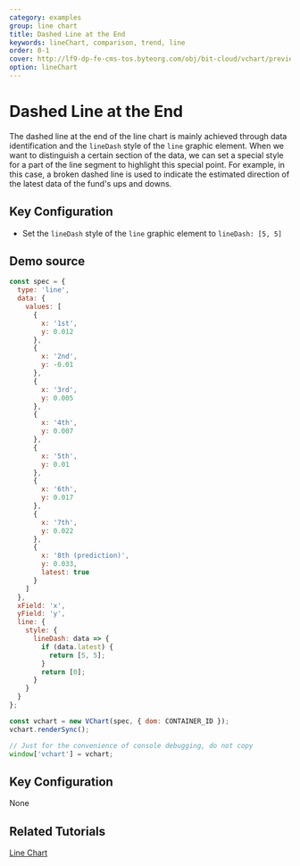 ```yaml
---
category: examples
group: line chart
title: Dashed Line at the End
keywords: lineChart, comparison, trend, line
order: 0-1
cover: http://lf9-dp-fe-cms-tos.byteorg.com/obj/bit-cloud/vchart/preview/line-chart/dash-line.png
option: lineChart
---
```


# Dashed Line at the End

The dashed line at the end of the line chart is mainly achieved through data identification and the `lineDash` style of the `line` graphic element.
When we want to distinguish a certain section of the data, we can set a special style for a part of the line segment to highlight this special point.
For example, in this case, a broken dashed line is used to indicate the estimated direction of the latest data of the fund's ups and downs.

## Key Configuration

- Set the `lineDash` style of the `line` graphic element to `lineDash: [5, 5]`

## Demo source

```javascript livedemo
const spec = {
  type: 'line',
  data: {
    values: [
      {
        x: '1st',
        y: 0.012
      },
      {
        x: '2nd',
        y: -0.01
      },
      {
        x: '3rd',
        y: 0.005
      },
      {
        x: '4th',
        y: 0.007
      },
      {
        x: '5th',
        y: 0.01
      },
      {
        x: '6th',
        y: 0.017
      },
      {
        x: '7th',
        y: 0.022
      },
      {
        x: '8th (prediction)',
        y: 0.033,
        latest: true
      }
    ]
  },
  xField: 'x',
  yField: 'y',
  line: {
    style: {
      lineDash: data => {
        if (data.latest) {
          return [5, 5];
        }
        return [0];
      }
    }
  }
};

const vchart = new VChart(spec, { dom: CONTAINER_ID });
vchart.renderSync();

// Just for the convenience of console debugging, do not copy
window['vchart'] = vchart;
```

## Key Configuration

None

## Related Tutorials

[Line Chart](link)
